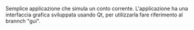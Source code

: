Semplice applicazione che simula un conto corrente. 
L'applicazione ha una interfaccia grafica sviluppata usando Qt, per utilizzarla fare riferimento al brannch "gui".
